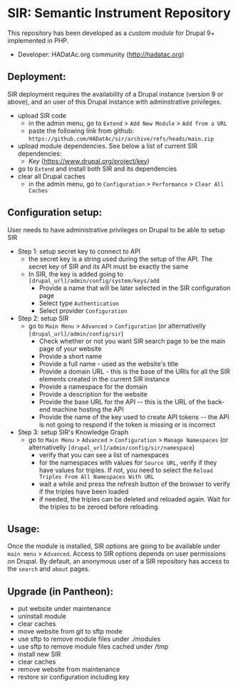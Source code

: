 # SIR: Semantic Instrument Repository

This repository has been developed as a <i>custom module</i> for Drupal 9+ implemented in PHP. 

* Developer: HADatAc.org community (http://hadatac.org)

## Deployment: 

SIR deployment requires the availability of a Drupal instance (version 9 or above), and an user of this Drupal instance with adminstrative privileges. 

* upload SIR code
  * in the admin menu, go to `Extend` > `Add New Module` > `Add from a URL`
  * paste the following link from github: `https://github.com/HADatAc/sir/archive/refs/heads/main.zip`
* upload module dependencies. See below a list of current SIR dependencies:
  * <i>Key</i> (https://www.drupal.org/project/key)
* go to `Extend` and install both SIR and its dependencies
* clear all Drupal caches
  * in the admin menu, go to `Configuration` > `Performance` > `Clear All Caches`  
 
## Configuration setup:

User needs to have administrative privileges on Drupal to be able to setup SIR

* Step 1: setup secret key to connect to API
  * the secret key is a string used during the setup of the API. The secret key of SIR and its API must be exactly the same
  * In SIR, the key is added going to `[drupal_url]/admin/config/system/keys/add`
    * Provide a name that will be later selected in the SIR configuration page
    * Select type `Authentication`
    * Select provider `Configuration`
* Step 2: setup SIR
  * go to `Main Menu` > `Advanced` > `Configuration` (or alternativelly `[drupal_url]/admin/config/sir`)
    * Check whether or not you want SIR search page to be the main page of your website
    * Provide a short name
    * Provide a full name - used as the website's title
    * Provide a domain URL - this is the base of the URIs for all the SIR elements created in the current SIR instance 
    * Provide a namespace for the domain
    * Provide a description for the website
    * Provide the base URL for the API -- this is the URL of the back-end machine hosting the API
    * Provide the name of the key used to create API tokens -- the API is not going to respond if the token is missing or is incorrect
* Step 3: setup SIR's Knowledge Graph
  * go to `Main Menu` > `Advanced` > `Configuration` > `Manage Namespaces` (or alternativelly `[drupal_url]/admin/config/sir/namespace`)
    * verify that you can see a list of namespaces
    * for the namespaces with values for `Source URL`, verify if they have values for triples. If not, you need to select the `Reload Triples From All Namespaces With URL`
    * wait a while and press the refresh button of the browser to verify if the triples have been loaded
    * if needed, the triples can be deleted and reloaded again. Wait for the triples to be zeroed before reloading.   

## Usage:

Once the module is installed, SIR options are going to be available under `main menu` > `Advanced`. Access to SIR options depends on user permissions on Drupal. By default, an anonymous user of a SIR repository has access to the `search` and `about` pages. 

## Upgrade (in Pantheon): 

* put website under maintenance
* uninstall module
* clear caches
* move website from git to sftp mode
* use sftp to remove module files under ./modules
* use sftp to remove module files cached under /tmp
* install new SIR
* clear caches
* remove website from maintenance
* restore sir configuration including key

  
